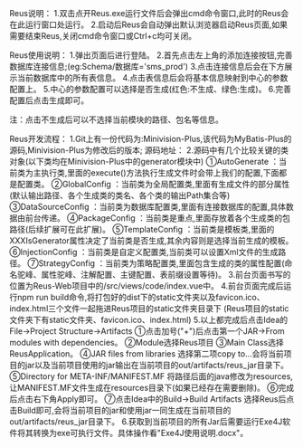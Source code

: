 Reus说明：
1.双击点开Reus.exe运行文件后会弹出cmd命令窗口,此时的Reus会在此运行窗口处运行。
2.启动后Reus会自动弹出默认浏览器启动Reus页面,如果需要结束Reus,关闭cmd命令窗口或Ctrl+c均可关闭。

Reus使用说明：
1.弹出页面后进行登陆。
2.首先点击左上角的添加连接按钮,完善数据库连接信息;(eg:Schema/数据库='sms_prod')
3.点击连接信息后会在下方展示当前数据库中的所有表信息。
4.点击表信息后会将基本信息映射到中心的参数配置上。
5.中心的参数配置可以选择是否生成(红色:不生成、绿色:生成)。
6.完善配置后点击生成即可。

注：点击不生成后可以不选择当前模块的路径、包名等信息。


Reus开发流程：
1.Git上有一份代码为:Minivision-Plus,该代码为MyBatis-Plus的源码,Minivision-Plus为修改后的版本;
	源码地址：
2.源码中有几个比较关键的类对象(以下类均在Minivision-Plus中的generator模块中)
	①AutoGenerate ：当前类为主执行类,里面的execute()方法执行生成文件时会带上我们的配置,下面都是配置类。
	②GlobalConfig ：当前类为全局配置类,里面有生成文件的部分属性(默认输出路径、各个生成类的类名、各个类的输出Path集合等)
	③DataSourceConfig ：当前类为数据库配置类,里面有连接数据库的配置,具体数据由前台传递。
	④PackageConfig ：当前类是重点,里面存放着各个生成类的包路径(后续扩展可在此扩展)。
	⑤TemplateConfig ：当前类是模板类,里面的XXXIsGenerator属性决定了当前类是否生成,其余内容则是选择当前生成的模板。
	⑥InjectionConfig ：当前类是自定义配置类,当前类可以设置Xml文件的生成路径。
	⑦StrategyConfig ：当前类为策略配置类,里面包含生成的类的属性配置(命名驼峰、属性驼峰、注解配置、主键配置、表前缀设置等待)。
3.前台页面书写的位置为Reus-Web项目中的/src/views/code/index.vue中。
4.前台页面完成后运行npm run build命令,将打包好的dist下的static文件夹以及favicon.ico、index.html三个文件一起拖进Reus项目的static文件夹目录下
(Reus项目的static文件夹下有static文件夹、favicon.ico、index.html)
5.以上都完成后点击Idea的File->Project Structure->Artifacts
	①点击加号("+")后点击第一个JAR->From modules with dependencies。
	②Module选择Reus项目
	③Main Class选择ReusApplication。
	④JAR files from libraries 选择第二项copy to...会将当前项目的jar以及当前项目使用的jar输出在当前项目的out/artifacts/reus_jar目录下。
	⑤Directory for META-INF/MANIFEST.MF 将路径后面的java修改为resources,让MANIFEST.MF文件生成在resources目录下(如果已经存在需要删除)。
	⑥完成后点击右下角Apply即可。
	⑦点击Idea中的Build->Build Artifacts 选择Reus后点击Build即可,会将当前项目的jar和使用jar一同生成在当前项目的out/artifacts/reus_jar目录下。
6.获取到当前项目的所有Jar后需要运行Exe4J软件将其转换为exe可执行文件。具体操作看"Exe4J使用说明.docx"。
	
	
	
	
	
